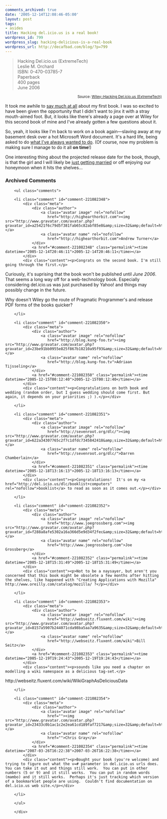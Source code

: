 ```yaml
---
comments_archived: true
date: '2005-12-14T12:08:46-05:00'
layout: post
tags:
- asides
title: Hacking del.icio.us is a real book!
wordpress_id: 799
wordpress_slug: hacking-delicious-is-a-real-book
wordpress_url: http://decafbad.com/blog/?p=799
---
```

<blockquote cite="http://www.wiley.com/WileyCDA/WileyTitle/productCd-0470037857.html">Hacking Del.icio.us (ExtremeTech)<br />Leslie M. Orchard<br />ISBN: 0-470-03785-7<br />Paperback<br />400 pages<br />June 2006</blockquote>
<small style="text-align:right; display:block">Source: <a href="http://www.wiley.com/WileyCDA/WileyTitle/productCd-0470037857.html">Wiley::Hacking Del.icio.us (ExtremeTech)</a></small>

It took me awhile to [say much at all][real] about my first book.  I was so excited to have been given the opportunity that I didn't want to jinx it with a stray mouth-aimed foot.  But, it looks like there's already a page over at Wiley for this second book of mine and I've already gotten a few questions about it.  

So, yeah, it looks like I'm back to work on a book again—slaving away at my basement desk over a hot Microsoft Word document.  It's a hard life, being asked to do [what I've always wanted to do][trans].  (Of course, now my problem is making sure I manage to do it all **on time**!)

One interesting thing about the projected release date for the book, though, is that the girl and I will likely be [just getting married][married] or off enjoying our honeymoon when it hits the shelves...

<!-- tags: books delicious writing -->

[married]: http://decafbad.com/blog/2005/06/17/were-engaged
[trans]: http://decafbad.com/blog/2004/05/25/i-was-a-pre-teen-transactor-author-wannabe-and-still-am
[real]: http://www.decafbad.com/blog/2005/04/25/hacking-rss-and-atom-is-a-real-book

<div id="comments" class="comments archived-comments">
            <h3>Archived Comments</h3>
            
        <ul class="comments">
            
        <li class="comment" id="comment-221082348">
            <div class="meta">
                <div class="author">
                    <a class="avatar image" rel="nofollow" 
                       href="http://highearthorbit.com"><img src="http://www.gravatar.com/avatar.php?gravatar_id=a25421f6c79d5f381fab65c82abf85e8&amp;size=32&amp;default=http://mediacdn.disqus.com/1320279820/images/noavatar32.png"/></a>
                    <a class="avatar name" rel="nofollow" 
                       href="http://highearthorbit.com">Andrew Turner</a>
                </div>
                <a href="#comment-221082348" class="permalink"><time datetime="2005-12-14T20:46:11">2005-12-14T20:46:11</time></a>
            </div>
            <div class="content"><p>Congrats on the second book. I'm still going through the first.</p>

<p>Curiously, it's suprising that the book won't be published until <em>June 2006</em>. That seems a long way off for a web-technology book. Especially considering del.icio.us was just purchased by Yahoo! and things may possibly change in the future.</p>

<p>Why doesn't Wiley go the route of Pragmatic Programmer's and release PDF forms of the books quicker?</p></div>
            
        </li>
    
        <li class="comment" id="comment-221082350">
            <div class="meta">
                <div class="author">
                    <a class="avatar image" rel="nofollow" 
                       href="http://blog.kung-foo.tv"><img src="http://www.gravatar.com/avatar.php?gravatar_id=23be91bb0955e825f867b18210a95f93&amp;size=32&amp;default=http://mediacdn.disqus.com/1320279820/images/noavatar32.png"/></a>
                    <a class="avatar name" rel="nofollow" 
                       href="http://blog.kung-foo.tv">Adriaan Tijsseling</a>
                </div>
                <a href="#comment-221082350" class="permalink"><time datetime="2005-12-15T00:12:40">2005-12-15T00:12:40</time></a>
            </div>
            <div class="content"><p>Congratulations on both book and wedding (random order, but I guess wedding should come first. But again, it depends on your priorities ;) ).</p></div>
            
        </li>
    
        <li class="comment" id="comment-221082351">
            <div class="meta">
                <div class="author">
                    <a class="avatar image" rel="nofollow" 
                       href="http://sevenroot.org/dlc/"><img src="http://www.gravatar.com/avatar.php?gravatar_id=622a34307765c2f7c1dfdc7345842418&amp;size=32&amp;default=http://mediacdn.disqus.com/1320279820/images/noavatar32.png"/></a>
                    <a class="avatar name" rel="nofollow" 
                       href="http://sevenroot.org/dlc/">Darren Chamberlain</a>
                </div>
                <a href="#comment-221082351" class="permalink"><time datetime="2005-12-18T13:16:13">2005-12-18T13:16:13</time></a>
            </div>
            <div class="content"><p>Congratulations!  It's on my <a href="http://del.icio.us/dlc/booklist+computers" rel="nofollow">booklist</a> to read as soon as it comes out.</p></div>
            
        </li>
    
        <li class="comment" id="comment-221082352">
            <div class="meta">
                <div class="author">
                    <a class="avatar image" rel="nofollow" 
                       href="http://www.joegrossberg.com"><img src="http://www.gravatar.com/avatar.php?gravatar_id=f288a8afe5302a16a366d5e9d34f2fec&amp;size=32&amp;default=http://mediacdn.disqus.com/1320279820/images/noavatar32.png"/></a>
                    <a class="avatar name" rel="nofollow" 
                       href="http://www.joegrossberg.com">Joe Grossberg</a>
                </div>
                <a href="#comment-221082352" class="permalink"><time datetime="2005-12-18T15:31:49">2005-12-18T15:31:49</time></a>
            </div>
            <div class="content"><p>Not to be a naysayer, but aren't you concerned that this book might be obsolete a few months after hitting the shelves, like happened with "Creating Applications with Mozilla" http://www.oreilly.com/catalog/mozilla/ ?</p></div>
            
        </li>
    
        <li class="comment" id="comment-221082353">
            <div class="meta">
                <div class="author">
                    <a class="avatar image" rel="nofollow" 
                       href="http://webseitz.fluxent.com/wiki"><img src="http://www.gravatar.com/avatar.php?gravatar_id=8157a5907b244071cda98ba5aa7a9635&amp;size=32&amp;default=http://mediacdn.disqus.com/1320279820/images/noavatar32.png"/></a>
                    <a class="avatar name" rel="nofollow" 
                       href="http://webseitz.fluxent.com/wiki">Bill Seitz</a>
                </div>
                <a href="#comment-221082353" class="permalink"><time datetime="2005-12-19T19:24:43">2005-12-19T19:24:43</time></a>
            </div>
            <div class="content"><p>sounds like you need a chapter on modelling a wiki namespace as a delicious tag-set.</p>

<p>http://webseitz.fluxent.com/wiki/WikiGraphAsDeliciousData</p></div>
            
        </li>
    
        <li class="comment" id="comment-221082354">
            <div class="meta">
                <div class="author">
                    <a class="avatar image" rel="nofollow" 
                       href=""><img src="http://www.gravatar.com/avatar.php?gravatar_id=23433c0b1ac1c2e2ea61cd189faf7217&amp;size=32&amp;default=http://mediacdn.disqus.com/1320279820/images/noavatar32.png"/></a>
                    <a class="avatar name" rel="nofollow" 
                       href="">Chris Gray</a>
                </div>
                <a href="#comment-221082354" class="permalink"><time datetime="2007-03-26T16:22:38">2007-03-26T16:22:38</time></a>
            </div>
            <div class="content"><p>Bought your book (you're welcome) and trying to figure out what the v=# parameter in del.icio.us urls does.  You can take it out and things still work.  You can put in other numbers (5 or 9) and it still works.  You can put in random words (mambo) and it still works.  Perhaps it's just tracking which version of a bookmarklet people are using.  Couldn't find documentation on del.icio.us web site.</p></div>
            
        </li>
    
        </ul>
    
        </div>
    